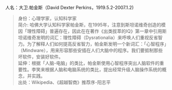 人名：大卫.帕金斯（David Dexter Perkins，1919.5.2-2007.1.2)
>身份：心理学家，认知科学家  
>简介: 哈佛大学认知科学家帕金斯，在1995年，注意到斯坦诺维奇创造的模因「理性障碍」普遍存在，因此在在著作《出类拔萃的IQ》第一章中引用斯坦诺维奇发明的词汇：理性障碍（Dysrationalia）来呼唤人们重视反省智力。为了解释人们如何提高反省智力，帕金斯发明一个新词汇：「心智程序」（Mindware），用来形容那些安插在人们大脑中的程序。我们要抵制那些坏软件，安装好软件。  
>延伸：根据「人脑-电脑」的类比，帕金斯使用心智程序突出人脑软件的重要性。李笑来根据人脑和电脑系统的类比，提出经常升级人脑操作系统的概念，并实践。  
>出处：Wikipedia、《超越智商》推荐序-阳志平